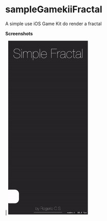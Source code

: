 # sampleGamekiiFractal
A simple use iOS Game Kit do render a fractal

**Screenshots**

| <img src="img/sample.gif" width="250"> 